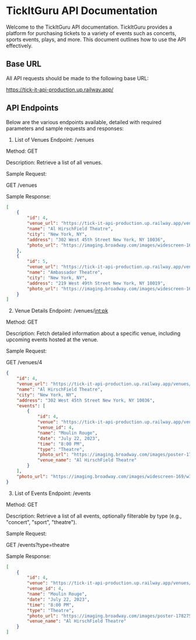 # TickItGuru API Documentation

Welcome to the TickItGuru API documentation. TickItGuru provides a platform for purchasing tickets to a variety of events such as concerts, sports events, plays, and more. This document outlines how to use the API effectively.

## Base URL

All API requests should be made to the following base URL:

https://tick-it-api-production.up.railway.app/


## API Endpoints
Below are the various endpoints available, detailed with required parameters and sample requests and responses:

1. List of Venues
Endpoint: /venues

Method: GET

Description:
Retrieve a list of all venues.

Sample Request:

GET /venues

Sample Response:

```json
[
    {
        "id": 4,
        "venue_url": "https://tick-it-api-production.up.railway.app/venues/4",
        "name": "Al HirschField Theatre",
        "city": "New York, NY",
        "address": "302 West 45th Street New York, NY 10036",
        "photo_url": "https://imaging.broadway.com/images/widescreen-169/w358/h201/124943-3.jpg"
    },
    {
        "id": 5,
        "venue_url": "https://tick-it-api-production.up.railway.app/venues/5",
        "name": "Ambassador Theatre",
        "city": "New York, NY",
        "address": "219 West 49th Street New York, NY 10019",
        "photo_url": "https://imaging.broadway.com/images/widescreen-169/w358/h201/124945-3.jpg"
    }
]
```

2. Venue Details
Endpoint: /venues/<int:pk>

Method: GET

Description:
Fetch detailed information about a specific venue, including upcoming events hosted at the venue.

Sample Request:

GET /venues/4

```json
{
    "id": 4,
    "venue_url": "https://tick-it-api-production.up.railway.app/venues/4",
    "name": "Al HirschField Theatre",
    "city": "New York, NY",
    "address": "302 West 45th Street New York, NY 10036",
    "events": [
        {
            "id": 4,
            "venue": "https://tick-it-api-production.up.railway.app/venues/4",
            "venue_id": 4,
            "name": "Moulin Rouge",
            "date": "July 22, 2023",
            "time": "8:00 PM",
            "type": "Theatre",
            "photo_url": "https://imaging.broadway.com/images/poster-178275/w230/222222/120038-1.jpg",
            "venue_name": "Al HirschField Theatre"
        }
    ],
    "photo_url": "https://imaging.broadway.com/images/widescreen-169/w358/h201/124943-3.jpg"
}
```

3. List of Events
Endpoint: /events

Method: GET

Description:
Retrieve a list of all events, optionally filterable by type (e.g., "concert", "sport", "theatre").

Sample Request:

GET /events?type=theatre

Sample Response:

```json
[
    {
        "id": 4,
        "venue": "https://tick-it-api-production.up.railway.app/venues/4",
        "venue_id": 4,
        "name": "Moulin Rouge",
        "date": "July 22, 2023",
        "time": "8:00 PM",
        "type": "Theatre",
        "photo_url": "https://imaging.broadway.com/images/poster-178275/w230/222222/120038-1.jpg",
        "venue_name": "Al HirschField Theatre"
    }
]
```
